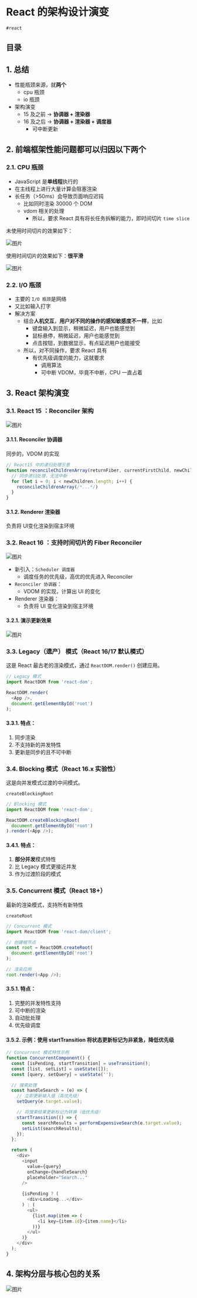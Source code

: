 
# React 的架构设计演变

`#react` 


## 目录
<!-- toc -->
 ## 1. 总结 

- 性能瓶颈来源，就**两个**
	- cpu 瓶颈
	- io 瓶颈
- 架构演变
	- 15 及之前 → **协调器 + 渲染器**
	- 16 及之后 → **协调器 + 渲染器 + 调度器**
		- 可中断更新

## 2. 前端框架性能问题都可以归因以下两个

### 2.1. CPU 瓶颈

- JavaScript 是**单线程**执行的
- 在主线程上进行大量计算会阻塞渲染
- 长任务（>50ms）会导致页面响应迟钝
	- 比如同时渲染 30000 个 DOM
	- vdom 相关的处理
		- 所以，要求 React 具有将长任务拆解的能力，即时间切片 `time slice`

未使用时间切片的效果如下：

![图片](https://832-1310531898.cos.ap-beijing.myqcloud.com/999.%20Obsidian@832/files/20241029.png)

使用时间切片的效果如下：**很平滑**

![图片](https://832-1310531898.cos.ap-beijing.myqcloud.com/999.%20Obsidian@832/files/20241029-1.png)

### 2.2. I/O 瓶颈

- 主要的 `I/O 瓶颈`是网络
- 又比如输入打字
- 解决方案
	- 结合**人机交互**，**用户对不同的操作的感知敏感度不一样**，比如
		- 键盘输入到显示，稍微延迟，用户也能感觉到
		- 鼠标悬停，稍微延迟，用户也能感觉到
		- 点击按钮，到数据显示，有点延迟用户也能接受
	- 所以，对不同操作，要求 React 具有
		- 有优先级调度的能力，这就要求
			- 调用算法
			- 可中断 VDOM，毕竟不中断，CPU 一直占着

## 3. React 架构演变

### 3.1. React 15 ：Reconciler 架构

![图片](https://832-1310531898.cos.ap-beijing.myqcloud.com/999.%20Obsidian@832/files/20241031-21.png)

#### 3.1.1. Reconciler 协调器

同步的，VDOM 的实现

```javascript hl:3
// React15 中的递归处理示意
function reconcileChildrenArray(returnFiber, currentFirstChild, newChildren) {
  // 同步递归处理，无法中断
  for (let i = 0; i < newChildren.length; i++) {
    reconcileChildrenArray(/*...*/)
  }
}
```

#### 3.1.2. Renderer 渲染器

负责将 UI变化渲染到宿主环境

### 3.2. React 16 ：支持时间切片的 Fiber Reconciler

![图片](https://832-1310531898.cos.ap-beijing.myqcloud.com/999.%20Obsidian@832/files/20241031-22.png)

- 新引入：`Scheduler 调度器`
	- 调度任务的优先级，高优的优先进入 Reconciler
- `Reconciler 协调器`：
	- VDOM 的实现，计算出 UI 的变化
- Renderer 渲染器：
	- 负责将 UI 变化渲染到宿主环境

#### 3.2.1. 演示更新效果

![图片](https://832-1310531898.cos.ap-beijing.myqcloud.com/999.%20Obsidian@832/files/20241029-2.png)

### 3.3. Legacy（遗产） 模式（React 16/17 默认模式）

这是 React 最古老的渲染模式，通过 `ReactDOM.render()` 创建应用。

```javascript
// Legacy 模式
import ReactDOM from 'react-dom';

ReactDOM.render(
  <App />,
  document.getElementById('root')
);
```

#### 3.3.1. 特点：

1. 同步渲染
2. 不支持新的并发特性
3. 更新是同步的且不可中断

### 3.4. Blocking 模式（React 16.x 实验性）

这是向并发模式过渡的中间模式。

`createBlockingRoot`

```javascript hl:4
// Blocking 模式
import ReactDOM from 'react-dom';

ReactDOM.createBlockingRoot(
  document.getElementById('root')
).render(<App />);
```

#### 3.4.1. 特点：

1. **部分并发**模式特性
2. 比 Legacy 模式更接近并发
3. 作为过渡阶段的模式

### 3.5. Concurrent 模式（React 18+）

最新的渲染模式，支持所有新特性

`createRoot`

```javascript hl:5
// Concurrent 模式
import ReactDOM from 'react-dom/client';

// 创建根节点
const root = ReactDOM.createRoot(
  document.getElementById('root')
);

// 渲染应用
root.render(<App />);
```

#### 3.5.1. 特点：

1. 完整的并发特性支持
2. 可中断的渲染
3. 自动批处理
4. 优先级调度

#### 3.5.2. 示例：使用 startTransition 将状态更新标记为非紧急，降低优先级

```javascript hl:12,9
// Concurrent 模式特性示例
function ConcurrentComponent() {
  const [isPending, startTransition] = useTransition();
  const [list, setList] = useState([]);
  const [query, setQuery] = useState('');

  // 搜索处理
  const handleSearch = (e) => {
    // 立即更新输入值（高优先级）
    setQuery(e.target.value);

    // 将搜索结果更新标记为转换（低优先级）
    startTransition(() => {
      const searchResults = performExpensiveSearch(e.target.value);
      setList(searchResults);
    });
  };

  return (
    <div>
      <input
        value={query}
        onChange={handleSearch}
        placeholder="Search..."
      />
      
      {isPending ? (
        <div>Loading...</div>
      ) : (
        <ul>
          {list.map(item => (
            <li key={item.id}>{item.name}</li>
          ))}
        </ul>
      )}
    </div>
  );
}
```

## 4. 架构分层与核心包的关系

![图片](https://832-1310531898.cos.ap-beijing.myqcloud.com/999.%20Obsidian@832/files/20241031-23.png)